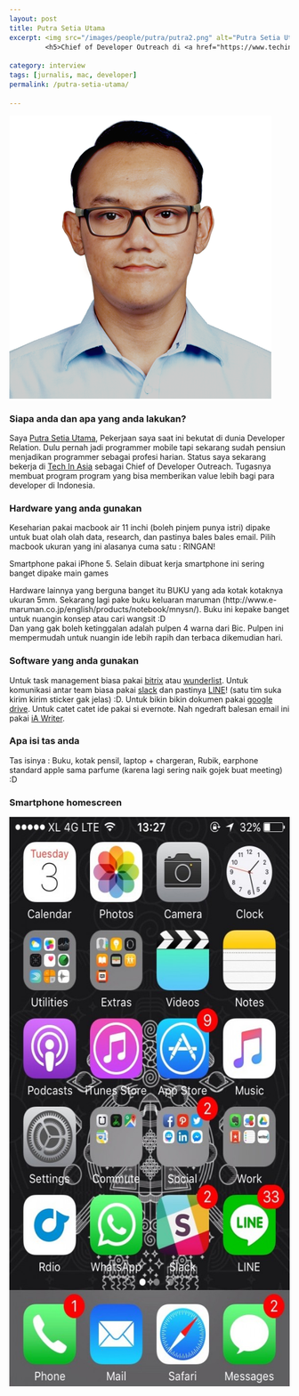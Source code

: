 ```yaml
---
layout: post
title: Putra Setia Utama
excerpt: <img src="/images/people/putra/putra2.png" alt="Putra Setia Utama" />
         <h5>Chief of Developer Outreach di <a href="https://www.techinasia.com/">Tech In Asia</a>.</h5>

category: interview
tags: [jurnalis, mac, developer]
permalink: /putra-setia-utama/

---
```


<a href="/images/people/putra/putra2.png"><img src="/images/people/putra/putra2.png" alt="Putra Setia Utama" /></a>
<!--more-->

<h3>Siapa anda dan apa yang anda lakukan?</h3>
<p>Saya <a href="https://twitter.com/putrasetiautama">Putra Setia Utama</a>, Pekerjaan saya saat ini bekutat di dunia Developer Relation. Dulu pernah jadi programmer mobile tapi sekarang sudah pensiun menjadikan programmer sebagai profesi harian. Status saya sekarang bekerja di <a href="https://id.techinasia.com/author/putrasetiautamagmail-com/">Tech In Asia</a>  sebagai Chief of Developer Outreach. Tugasnya membuat program program yang bisa memberikan value lebih bagi para developer di Indonesia.</p>

<h3>Hardware yang anda gunakan</h3>
<p>Keseharian pakai macbook air 11 inchi (boleh pinjem punya istri) dipake untuk buat olah olah data, research, dan pastinya bales bales email. Pilih macbook ukuran yang ini alasanya cuma satu : RINGAN!</p>
<p>Smartphone pakai iPhone 5. Selain dibuat kerja smartphone ini sering banget dipake main games</p>
<p>Hardware lainnya yang berguna banget itu BUKU yang ada kotak kotaknya ukuran 5mm. Sekarang lagi pake buku keluaran maruman (http://www.e-maruman.co.jp/english/products/notebook/mnysn/). Buku ini kepake banget untuk nuangin konsep atau cari wangsit :D
<br>
Dan yang gak boleh ketinggalan adalah pulpen 4 warna dari Bic. Pulpen ini mempermudah untuk nuangin ide lebih rapih dan terbaca dikemudian hari.
</p>

<h3>Software yang anda gunakan</h3>
<p>Untuk task management biasa pakai <a href="https://www.bitrix24.com/features/task-mananger.php">bitrix</a> atau <a href="https://www.wunderlist.com/">wunderlist</a>. Untuk komunikasi antar team biasa pakai <a href="https://slack.com/">slack</a> dan pastinya <a href="http://line.me/en/">LINE</a>! (satu tim suka kirim kirim sticker gak jelas) :D. Untuk bikin bikin dokumen pakai <a href="https://www.google.com/drive/">google drive</a>. Untuk catet catet ide pakai si evernote. Nah ngedraft balesan email ini pakai <a href="https://ia.net/writer/mac/">iA Writer</a>.</p>

<h3>Apa isi tas anda</h3>
<p>Tas isinya : Buku, kotak pensil, laptop + chargeran, Rubik, earphone standard apple sama parfume (karena lagi sering naik gojek buat meeting) :D</p>

<h3>Smartphone homescreen</h3>
<a href="/images/people/putra/IMG_0249.jpg"><img src="/images/people/putra/IMG_0249-577x1024.jpg" alt="Putra Setia Utama" width="577" height="1024" class="alignnone size-large wp-image-309" /></a>
